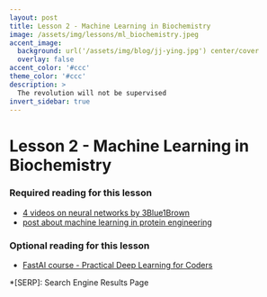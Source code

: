 ```yaml
---
layout: post
title: Lesson 2 - Machine Learning in Biochemistry
image: /assets/img/lessons/ml_biochemistry.jpeg
accent_image: 
  background: url('/assets/img/blog/jj-ying.jpg') center/cover
  overlay: false
accent_color: '#ccc'
theme_color: '#ccc'
description: >
  The revolution will not be supervised
invert_sidebar: true
---
```


# Lesson 2 - Machine Learning in Biochemistry

### Required reading for this lesson

- [4 videos on neural networks by 3Blue1Brown](https://www.youtube.com/watch?v=aircAruvnKk&list=PLZHQObOWTQDNU6R1_67000Dx_ZCJB-3pi)
- [post about machine learning in protein engineering](https://www.ptngconsulting.com/blog/machine-learning-for-protein-engineering-here-to-stay)


### Optional reading for this lesson
- [FastAI course - Practical Deep Learning for Coders](https://course.fast.ai/)



*[SERP]: Search Engine Results Page
